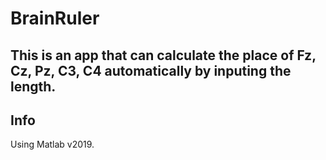 # BrainRuler

## This is an app that can calculate the place of Fz, Cz, Pz, C3, C4 automatically by inputing the length.

## Info
Using Matlab v2019.
